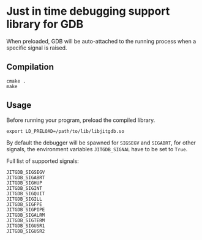 # Just in time debugging support library for GDB

When preloaded, GDB will be auto-attached to the running process when a specific signal is raised.

## Compilation

```
cmake .
make
```

## Usage

Before running your program, preload the compiled library.

```
export LD_PRELOAD=/path/to/lib/libjitgdb.so
```

By default the debugger will be spawned for `SIGSEGV` and `SIGABRT`, for other signals, the environment variables `JITGDB_SIGNAL` have to be set to `True`.

Full list of supported signals:

```
JITGDB_SIGSEGV
JITGDB_SIGABRT
JITGDB_SIGHUP
JITGDB_SIGINT
JITGDB_SIGQUIT
JITGDB_SIGILL
JITGDB_SIGFPE
JITGDB_SIGPIPE
JITGDB_SIGALRM
JITGDB_SIGTERM
JITGDB_SIGUSR1
JITGDB_SIGUSR2
```
